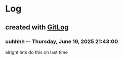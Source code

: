 # Log

## created with [GitLog](https://github.com/BoaN235/GitLog)

### uuhhhh -- Thursday, June 19, 2025 21:43:00

alright lets do this on last time
